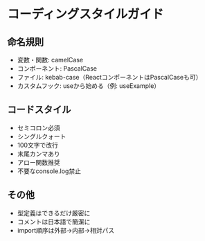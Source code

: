 # コーディングスタイルガイド

## 命名規則
- 変数・関数: camelCase
- コンポーネント: PascalCase
- ファイル: kebab-case（ReactコンポーネントはPascalCaseも可）
- カスタムフック: useから始める（例: useExample）

## コードスタイル
- セミコロン必須
- シングルクォート
- 100文字で改行
- 末尾カンマあり
- アロー関数推奨
- 不要なconsole.log禁止

## その他
- 型定義はできるだけ厳密に
- コメントは日本語で簡潔に
- import順序は外部→内部→相対パス
